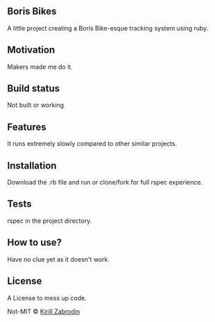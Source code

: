 ## Boris Bikes
A little project creating a Boris Bike-esque tracking system using ruby.

## Motivation
Makers made me do it.

## Build status
Not built or working

## Features
It runs extremely slowly compared to other similar projects.

## Installation
Download the .rb file and run or clone/fork for full rspec experience.

## Tests
rspec in the project directory.

## How to use?
Have no clue yet as it doesn't work.

## License
A License to mess up code.

Not-MIT © [Kirill Zabrodin](2018)
